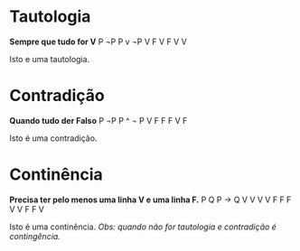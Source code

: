 # Tautologia
**Sempre que tudo for V**
P ¬P P v ¬P
V F V
F V V

Isto e uma tautologia.

# Contradição 
**Quando tudo der Falso**
P ¬P P ^ ¬ P
V F F
F V F

Isto é uma contradição.

# Continência
**Precisa ter pelo menos uma linha V e uma linha F.**
P Q P -> Q
V V V
V F F
F V V
F F V

Isto é uma continência.
*Obs: quando não for tautologia e contradição é contingência.*
